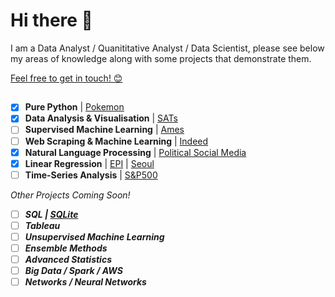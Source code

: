# Hi there 👋

I am a Data Analyst / Quanititative Analyst / Data Scientist, please see below my areas of knowledge along with some projects that demonstrate them. 

[Feel free to get in touch! 😊](https://www.linkedin.com/in/marc-lodge)

## 

- [x] **Pure Python** | [Pokemon](https://github.com/Marc-Lodge/Pokemon_Stay)
- [x] **Data Analysis & Visualisation** | [SATs](https://github.com/Marc-Lodge/SATs)
- [ ] **Supervised Machine Learning** | [Ames](https://github.com/Marc-Lodge/Ames)
- [ ] **Web Scraping & Machine Learning** | [Indeed](https://github.com/Marc-Lodge/Indeed)
- [x] **Natural Language Processing** | [Political Social Media](https://github.com/Marc-Lodge/political_social_media)
- [x] **Linear Regression** | [EPI](https://github.com/Marc-Lodge/EPI) | [Seoul](https://github.com/Marc-Lodge/Seoul)
- [ ] **Time-Series Analysis** | [S&P500](https://github.com/Marc-Lodge/SPY)

*Other Projects Coming Soon!*

- [ ] ***SQL | [SQLite](https://github.com/Marc-Lodge/SQL)***
- [ ] ***Tableau***
- [ ] ***Unsupervised Machine Learning***
- [ ] ***Ensemble Methods***
- [ ] ***Advanced Statistics***
- [ ] ***Big Data / Spark / AWS*** 
- [ ] ***Networks / Neural Networks***

<!--
- **Tools** | SQL, Tableau, **Python**; *NumPy, Pandas, Seaborn, Matplotlib, Plotly, SciPy, Scikit-Learn, Statsmodels, Keras, PyTorch*
- **Supervised Machine Learning** | Linear/Logistic Regression, Classification, kNN, Decision Trees, Bagging/Boosting Models
- **Unsupervised Machine Learning** | Pipelines, Principal Component Analysis, Clustering, K-Means, Clustering Evaluation
- **Model Evaluation** | RSE, MSE, Baseline Accuracy, Precision, Recall, F1, ROC, PR Curves, cross-validation, grid-search
- **Additional Machine Learning** | Decision Trees, Random Forests, Bagging, Boosting, Natural Language Processing
- **Networks** | Network Analysis & Robustness, Communities, Recommended Systems, Neural Networks, Tensorflow
- **Statistics** | Probability distributions, Confidence Intervals, Central Limit Theorem, Bayes Rule, Naive Bayes
- **Big Data** | Map-Reduce Algorithm, Divide and Conquer, Hadoop, Spark, AWS
- **Timeseries** | Basics, Autocorrelations, ARMA, ARIMA models
- **Additional** | HTML, Webscraping, RegEx, Databases, API's
| [Seoul Cycle](https://github.com/Marc-Lodge/Seoul_Cycle)
-->

<!--

**Lodgimus/Lodgimus** is a ✨ _special_ ✨ repository because its `README.md` (this file) appears on your GitHub profile.

Here are some ideas to get you started:

- 🔭 I’m currently working on ...
- 🌱 I’m currently learning ...
- 👯 I’m looking to collaborate on ...
- 🤔 I’m looking for help with ...
- 💬 Ask me about ...
- 📫 How to reach me: ...
- 😄 Pronouns: ...
- ⚡ Fun fact: ...

-->

